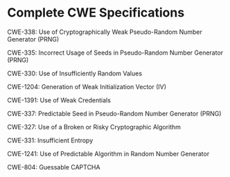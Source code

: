 

# Complete CWE Specifications

CWE-338: Use of Cryptographically Weak Pseudo-Random Number Generator (PRNG)

CWE-335: Incorrect Usage of Seeds in Pseudo-Random Number Generator (PRNG)

CWE-330: Use of Insufficiently Random Values

CWE-1204: Generation of Weak Initialization Vector (IV)

CWE-1391: Use of Weak Credentials

CWE-337: Predictable Seed in Pseudo-Random Number Generator (PRNG)

CWE-327: Use of a Broken or Risky Cryptographic Algorithm

CWE-331: Insufficient Entropy

CWE-1241: Use of Predictable Algorithm in Random Number Generator

CWE-804: Guessable CAPTCHA
